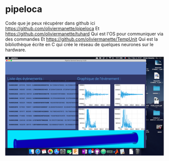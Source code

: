 # pipeloca
Code que je peux récupérer dans github ici 
https://github.com/oliviermanette/pipeloca
Et 
https://github.com/oliviermanette/tuhard
Qui est l'OS pour communiquer via des commandes
Et 
https://github.com/oliviermanette/TempUnit
Qui est la bibliothèque écrite en C qui crée le réseau de quelques neurones sur le hardware.

![capture d'écran](https://github.com/oliviermanette/pipeloca/blob/master/img/pipeloca.png?raw=true)
